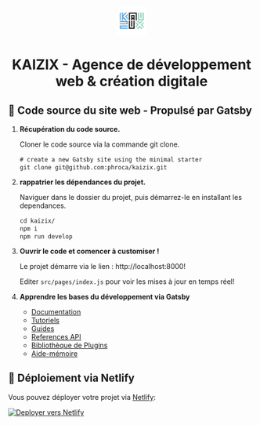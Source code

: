 <p align="center">
  <a href="https://kaizix.fr">
    <img alt="Kaizix" src="https://raw.githubusercontent.com/phroca/kaizix/main/src/images/kaizix-logo-solo.png?token=GHSAT0AAAAAACBQKK5FHJ3DNXWRXTJHOSCEZCIALYQ" width="60" />
  </a>
</p>
<h1 align="center">
  KAIZIX - Agence de développement web & création digitale 
</h1>

## 🚀 Code source du site web - Propulsé par Gatsby

1.  **Récupération du code source.**

    Cloner le code source via la commande git clone.

    ```shell
    # create a new Gatsby site using the minimal starter
    git clone git@github.com:phroca/kaizix.git
    ```

2.  **rappatrier les dépendances du projet.**

    Naviguer dans le dossier du projet, puis démarrez-le en installant les dependances.

    ```shell
    cd kaizix/
    npm i
    npm run develop
    ```

3.  **Ouvrir le code et comencer à customiser !**

    Le projet démarre via le lien : http://localhost:8000!

    Editer `src/pages/index.js` pour voir les mises à jour en temps réel!

4.  **Apprendre les bases du développement via Gatsby**

    - [Documentation](https://www.gatsbyjs.com/docs/?utm_source=starter&utm_medium=readme&utm_campaign=minimal-starter)
    - [Tutoriels](https://www.gatsbyjs.com/docs/tutorial/?utm_source=starter&utm_medium=readme&utm_campaign=minimal-starter)
    - [Guides](https://www.gatsbyjs.com/docs/how-to/?utm_source=starter&utm_medium=readme&utm_campaign=minimal-starter)
    - [References API](https://www.gatsbyjs.com/docs/api-reference/?utm_source=starter&utm_medium=readme&utm_campaign=minimal-starter)
    - [Bibliothèque de Plugins](https://www.gatsbyjs.com/plugins?utm_source=starter&utm_medium=readme&utm_campaign=minimal-starter)
    - [Aide-mémoire](https://www.gatsbyjs.com/docs/cheat-sheet/?utm_source=starter&utm_medium=readme&utm_campaign=minimal-starter)

## 🚀 Déploiement via Netlify

Vous pouvez déployer votre projet via [Netlify](https://app.netlify.com/signup):

[<img src="https://www.netlify.com/img/deploy/button.svg" alt="Deployer vers Netlify" />](https://app.netlify.com/start/deploy?repository=https://github.com/phroca/kaizix)
